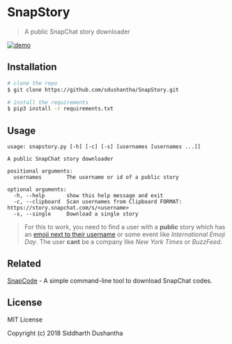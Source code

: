# SnapStory
> A public SnapChat story downloader

[![demo](https://user-images.githubusercontent.com/27065646/43774662-2caac5ee-9a4a-11e8-8188-45532bc5ab0b.png)](https://www.youtube.com/watch?v=35RC6NvCo8U)

## Installation

```bash
# clone the repo
$ git clone https://github.com/sdushantha/SnapStory.git

# install the requirements
$ pip3 install -r requirements.txt
```

## Usage

```
usage: snapstory.py [-h] [-c] [-s] [usernames [usernames ...]]

A public SnapChat story downloader

positional arguments:
  usernames        The username or id of a public story

optional arguments:
  -h, --help       show this help message and exit
  -c, --clipboard  Scan usernames from Clipboard FORMAT: https://story.snapchat.com/s/<username>
  -s, --single     Download a single story
```

> For this to work, you need to find a user with a **public** story which has an [emoji next to their username](https://user-images.githubusercontent.com/27065646/43775494-3380bdc6-9a4d-11e8-8d84-0aa9ee6ba275.jpg) or some event like *International Emoji Day*. The user **cant** be a company like *New York Times* or *BuzzFeed*.

## Related
[SnapCode](https://github.com/sdushantha/SnapCode) - A simple command-line tool to download SnapChat codes.

## License
MIT License

Copyright (c) 2018 Siddharth Dushantha
